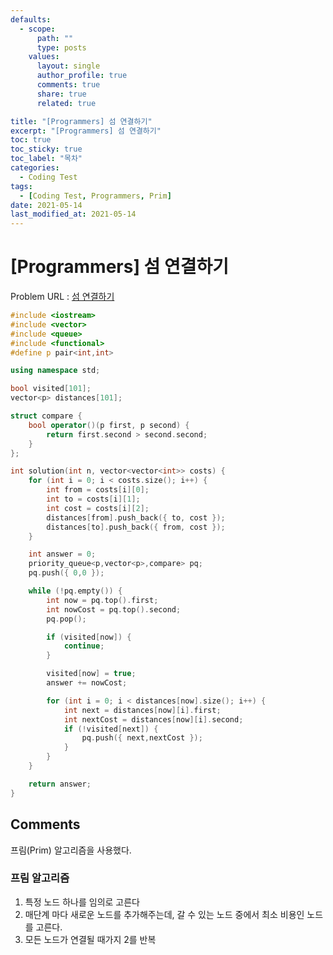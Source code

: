```yaml
---
defaults:
  - scope:
      path: ""
      type: posts
    values:
      layout: single
      author_profile: true
      comments: true
      share: true
      related: true

title: "[Programmers] 섬 연결하기"
excerpt: "[Programmers] 섬 연결하기"
toc: true
toc_sticky: true
toc_label: "목차"
categories:
  - Coding Test
tags:
  - [Coding Test, Programmers, Prim]
date: 2021-05-14
last_modified_at: 2021-05-14
---
```

# [Programmers] 섬 연결하기

Problem URL : [섬 연결하기](https://programmers.co.kr/learn/courses/30/lessons/42861)

```cpp
#include <iostream>
#include <vector>
#include <queue>
#include <functional>
#define p pair<int,int>

using namespace std;

bool visited[101];
vector<p> distances[101];

struct compare {
    bool operator()(p first, p second) {
        return first.second > second.second;
    }
};

int solution(int n, vector<vector<int>> costs) {
    for (int i = 0; i < costs.size(); i++) {
        int from = costs[i][0];
        int to = costs[i][1];
        int cost = costs[i][2];
        distances[from].push_back({ to, cost });
        distances[to].push_back({ from, cost });
    }

    int answer = 0;
    priority_queue<p,vector<p>,compare> pq;
    pq.push({ 0,0 });

    while (!pq.empty()) {
        int now = pq.top().first;
        int nowCost = pq.top().second;
        pq.pop();

        if (visited[now]) {
            continue;
        }

        visited[now] = true;
        answer += nowCost;

        for (int i = 0; i < distances[now].size(); i++) {
            int next = distances[now][i].first;
            int nextCost = distances[now][i].second;
            if (!visited[next]) {
                pq.push({ next,nextCost });
            }
        }
    }

    return answer;
}
```

## Comments  
프림(Prim) 알고리즘을 사용했다.
### 프림 알고리즘  
1. 특정 노드 하나를 임의로 고른다
2. 매단계 마다 새로운 노드를 추가해주는데, 갈 수 있는 노드 중에서 최소 비용인 노드를 고른다.
3. 모든 노드가 연결될 때가지 2를 반복